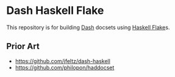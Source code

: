 # Dash Haskell Flake

This repository is for building [Dash](https://kapeli.com/dash) docsets using [Haskell Flake](https://flake.parts/options/haskell-flake)s.

## Prior Art

* https://github.com/jfeltz/dash-haskell
* https://github.com/philopon/haddocset
